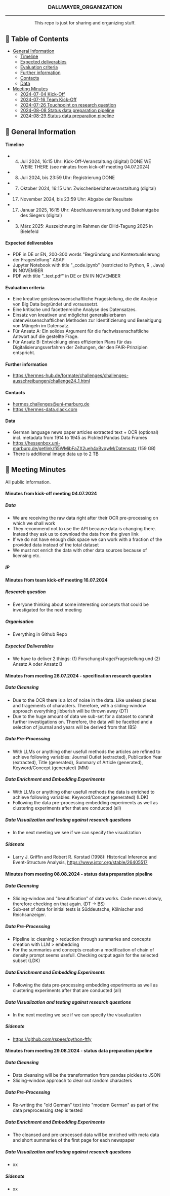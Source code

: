 <h3 align="center">DALLMAYER_ORGANIZATION</h3>

---

<p align="center"> This repo is just for sharing and organizing stuff.
    <br> 
</p>

## 📝 Table of Contents
* [General Information](#1)
  * [Timeline](#1.1)
  * [Expected deliverables](#1.2)
  * [Evaluation criteria](#1.3)
  * [Further information](#1.4)
  * [Contacts](#1.5)
  * [Data](#1.6)
* [Meeting Minutes](#2)
  * [2024-07-04 Kick-Off](#2.1)
  * [2024-07-16 Team Kick-Off](#2.2)
  * [2024-07-26 Touchpoint on research question](#2.3)
  * [2024-08-08 Status data preparation pipeline](#2.4)
  * [2024-08-29 Status data preparation pipeline](#2.5)


## 🧐 General Information <a name = "1"></a>

#### Timeline <a name = "1.1"></a>
- 4. Juli 2024, 16:15 Uhr: Kick-Off-Veranstaltung (digital) DONE WE WERE THERE (see minutes from kick-off meeting 04.07.2024)
- 8. Juli 2024, bis 23:59 Uhr: Registrierung DONE
- 7. Oktober 2024, 16:15 Uhr: Zwischenberichtsveranstaltung (digital)
- 17. November 2024, bis 23:59 Uhr: Abgabe der Resultate
- 17. Januar 2025, 16:15 Uhr: Abschlussveranstaltung und Bekanntgabe des Siegers (digital)
- 3. März 2025: Auszeichnung im Rahmen der DHd-Tagung 2025 in Bielefeld

#### Expected deliverables <a name = "1.2"></a>
- PDF in DE or EN, 200-300 words "Begründung und Kontextualisierung der Fragestellung" ASAP
- Jupyter Notebook with title "_code.ipynb" (restricted to Python, R , Java) IN NOVEMBER
- PDF with title "_text.pdf" in DE or EN IN NOVEMBER

#### Evaluation criteria <a name = "1.3"></a>
- Eine kreative geisteswissenschaftliche Fragestellung, die die Analyse von Big Data begründet und voraussetzt.
- Eine kritische und facettenreiche Analyse des Datensatzes.
- Einsatz von kreativen und möglichst generalisierbaren datenwissenschaftlichen Methoden zur Identifizierung und Beseitigung von Mängeln im Datensatz.
- Für Ansatz A: Ein solides Argument für die fachwissenschaftliche Antwort auf die gestellte Frage.
- Für Ansatz B: Entwicklung eines effizienten Plans für das Digitalisierungsverfahren der Zeitungen, der den FAIR-Prinzipien entspricht.
  
#### Further information <a name = "1.4"></a>
- https://hermes-hub.de/formate/challenges/challenges-ausschreibungen/challenge24_1.html

#### Contacts <a name = "1.5"></a>
- hermes.challenges@uni-marburg.de
- https://hermes-data.slack.com

#### Data <a name = "1.6"></a>
- German language news paper articles extracted text + OCR (optional) incl. metadata from 1914 to 1945 as Pickled Pandas Data Frames
- https://hessenbox.uni-marburg.de/getlink/fi5WMibFaZX2ueh4xBvqwM/Datensatz (159 GB)
- There is additional image data up to 2 TB

## 🧐 Meeting Minutes <a name = "2"></a>
All public information.
#### Minutes from kick-off meeting 04.07.2024 <a name = "2.1"></a>
##### Data <a name = "2.1.1"></a>
- We are receiving the raw data right after their OCR pre-processing on which we shall work
- They recommend not to use the API because data is changing there. Instead they ask us to download the data from the given link
- If we do not have enough disk space we can work with a fraction of the provided data instead of the total dataset
- We must not enrich the data with other data sources because of licensing etc.

##### IP <a name = "2.1.2"></a>

#### Minutes from team kick-off meeting 16.07.2024 <a name = "2.2"></a>
##### Research question <a name = "2.2.1"></a>
- Everyone thinking about some interesting concepts that could be investigated for the next meeting

##### Organisation <a name = "2.2.2"></a>
- Everything in Github Repo

##### Expected Deliverables <a name = "2.2.3"></a>
- We have to deliver 2 things: (1) Forschungsfrage/Fragestellung und (2) Ansatz A oder Ansatz B

#### Minutes from meeting 26.07.2024 - specification research question <a name = "2.3"></a>
##### Data Cleansing <a name = "2.3.1"></a>
- Due to the OCR there is a lot of noise in the data. Like useless pieces and fragements of characters. Therefore, with a sliding-window approach everything jibberish will be thrown away (DT)
- Due to the huge amount of data we sub-set for a dataset to commit further investigations on. Therefore, the data will be facetted and a selection of journal and years will be derived from that (BS)
  
##### Data Pre-Processing <a name = "2.3.2"></a>
- With LLMs or anything other usefull methods the articles are refined to achieve following variables: Journal Outlet (extracted), Publication Year (extracted), Title (generated), Summary of Article (generated), Keyword/Concept (generated) (MM)
  
##### Data Enrichment and Embedding Experiments <a name = "2.3.3"></a>
- With LLMs or anything other usefull methods the data is enriched to achieve following variables: Keyword/Concept (generated) (LDK)
- Following the data pre-processing embedding experiments as well as clustering experiments after that are conducted (all)
  
##### Data Visualization and testing against research questions <a name = "2.3.4"></a>
- In the next meeting we see if we can specify the visualization

##### Sidenote <a name = "2.3.5"></a>  
- Larry J. Griffin and Robert R. Korstad (1998): Historical Inference and Event-Structure Analysis, https://www.jstor.org/stable/26405517

#### Minutes from meeting 08.08.2024 - status data preparation pipeline <a name = "2.4"></a>
##### Data Cleansing <a name = "2.4.1"></a>
- Sliding-window and "beautification" of data works. Code moves slowly, therefore checking on that again. (DT -> BS)
- Sub-set of data for initial tests is Süddeutsche, Kölnischer and Reichsanzeiger.
  
##### Data Pre-Processing <a name = "2.4.2"></a>
- Pipeline is: cleaning > reduction through summaries and concepts creation with LLM > embedding
- For the summaries and concepts creation a modification of chain of density prompt seems usefull. Checking output again for the selected subset (LDK)
  
##### Data Enrichment and Embedding Experiments <a name = "2.4.3"></a>
- Following the data pre-processing embedding experiments as well as clustering experiments after that are conducted (all)
  
##### Data Visualization and testing against research questions <a name = "2.4.4"></a>
- In the next meeting we see if we can specify the visualization

##### Sidenote <a name = "2.4.5"></a>  
- https://github.com/rspeer/python-ftfy

#### Minutes from meeting 29.08.2024 - status data preparation pipeline <a name = "2.5"></a>
##### Data Cleansing <a name = "2.5.1"></a>
- Data cleansing will be the transformation from pandas pickles to JSON
- Sliding-window approach to clear out random characters
  
##### Data Pre-Processing <a name = "2.5.2"></a>
- Re-writing the "old German" text into "modern German" as part of the data preprocessing step is tested
  
##### Data Enrichment and Embedding Experiments <a name = "2.5.3"></a>
- The cleansed and pre-processed data will be enriched with meta data and short summaries of the first page for each newspaper 
  
##### Data Visualization and testing against research questions <a name = "2.5.4"></a>
- xx

##### Sidenote <a name = "2.5.5"></a>  
- xx
